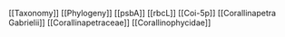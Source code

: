 [[Taxonomy]]
[[Phylogeny]]
[[psbA]]
[[rbcL]]
[[Coi-5p]]
[[Corallinapetra Gabrielii]]
[[Corallinapetraceae]]
[[Corallinophycidae]]
